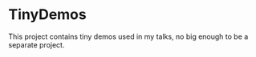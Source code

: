 # TinyDemos
This project contains tiny demos used in my talks, no big enough to be a separate project.
